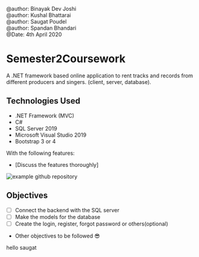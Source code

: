 ﻿@author: Binayak Dev Joshi<br>
@author: Kushal Bhattarai<br>
@author: Saugat Poudel<br>
@author: Spandan Bhandari<br>
@Date: 4th April 2020<br>

# Semester2Coursework
A .NET framework based online application to rent tracks and records from different producers and singers.
(client, server, database).


## Technologies Used
* .NET Framework (MVC)
* C#
* SQL Server 2019
* Microsoft Visual Studio 2019
* Bootstrap 3 or 4


With the following features:

* [Discuss the features thoroughly]

![example github repository](https://github.com/zeewons/SampleCourseWork)

## Objectives

* [ ] Connect the backend with the SQL server
* [ ] Make the models for the database
* [ ] Create the login, register, forgot password or others(optional)
* Other objectives to be followed 😎


hello saugat